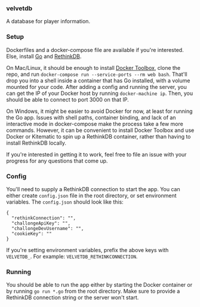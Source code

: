 ### velvetdb

A database for player information.

### Setup

Dockerfiles and a docker-compose file are available if you're interested. Else,
install [Go](https://golang.org/) and [RethinkDB](http://rethinkdb.com/docs/install/).

On Mac/Linux, it should be enough to install [Docker Toolbox](https://docs.docker.com/mac/), clone the repo,
and run `docker-compose run --service-ports --rm web bash`. That'll drop you into a shell inside a container that has Go
installed, with a volume mounted for your code. After adding a config and running the server, you can get the IP of your
Docker host by running `docker-machine ip`. Then, you should be able to connect to port 3000 on that IP.

On Windows, it might be easier to avoid Docker for now, at least for running the Go app. Issues with shell
paths, container binding, and lack of an interactive mode in docker-compose make the process take a few more commands.
However, it can be convenient to install Docker Toolbox and use Docker or Kitematic to spin up a RethinkDB container, rather than
having to install RethinkDB locally.

If you're interested in getting it to work, feel free to file an issue with your progress for any questions that come up.

### Config

You'll need to supply a RethinkDB connection to start the app.
You can either create `config.json` file in the root directory,
or set environment variables. The `config.json` should look like this:

```
{
  "rethinkConnection": "",
  "challongeApiKey": "",
  "challongeDevUsername": "",
  "cookieKey": ""
}
```

If you're setting environment variables, prefix the above keys with `VELVETDB_`.
For example: `VELVETDB_RETHINKCONNECTION`.

### Running

You should be able to run the app either by starting the Docker container or by running `go run *.go`
from the root directory. Make sure to provide a RethinkDB connection string or the server won't start.
